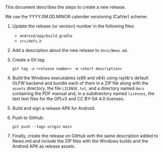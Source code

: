 This document describes the steps to create a new release.

We use the YYYY.0M.0D.MINOR calender versioning (CalVer) scheme.

1. Update the release (or version) number in the following files:

   * ``android/app/build.gradle``
   * ``src/defs.h``

2. Add a description about the new release to ``docs/News.md``.

3. Create a Git tag:

   ``git tag -a <release number> -m <short description>``

4. Build the Windows executables (x86 and x64) using raylib's default GLFW
   backend and bundle each of them in a ZIP file along with the ``assets``
   directory, the file ``LICENSE.txt``, and a directory named ``docs``
   containing the PDF manual and, in a subdirectory named ``licenses``, the
   text text files for the GPLv3 and CC BY-SA 4.0 licenses.

5. Build and sign a release APK for Android.

6. Push to GitHub:

   ``git push --tags origin main``

7. Finally, create the release on GitHub with the same description added to
   News.md and include the ZIP files with the Windows builds and the Android
   APK as release assets.

